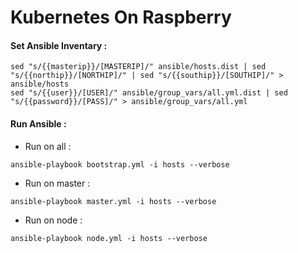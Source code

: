 Kubernetes On Raspberry
=======================

#### Set Ansible Inventary :
```
sed "s/{{masterip}}/[MASTERIP]/" ansible/hosts.dist | sed "s/{{northip}}/[NORTHIP]/" | sed "s/{{southip}}/[SOUTHIP]/" > ansible/hosts
sed "s/{{user}}/[USER]/" ansible/group_vars/all.yml.dist | sed "s/{{password}}/[PASS]/" > ansible/group_vars/all.yml
```

#### Run Ansible :
- Run on all :
```
ansible-playbook bootstrap.yml -i hosts --verbose
```
- Run on master :
```
ansible-playbook master.yml -i hosts --verbose
```
- Run on node :
```
ansible-playbook node.yml -i hosts --verbose
```